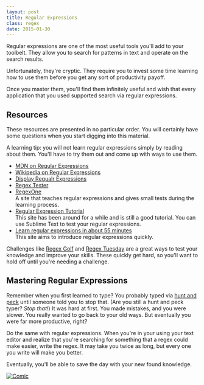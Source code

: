 ```yaml
---
layout: post
title: Regular Expressions
class: regex
date: 2015-01-30
---
```


Regular expressions are one of the most useful tools you'll add to your
toolbelt. They allow you to search for patterns in text and operate on the
search results.

Unfortunately, they're cryptic. They require you to invest some time learning
how to use them before you get any sort of productivity payoff.

Once you master them, you'll find them infinitely useful and wish that every
application that you used supported search via regular expressions.

## Resources

These resources are presented in no particular order. You will certainly have
some questions when you start digging into this material.

A learning tip: you will not learn regular expressions simply by reading about
them. You'll have to try them out and come up with ways to use them.

- [MDN on Regular Expressions][mdn-regex]
- [Wikipedia on Regular Expressions][wiki-regex]
- [Display Regualr Expressions][regexper]
- [Regex Tester][regexpal]
- [RegexOne][regex-one]  
  A site that teaches regular expressions and gives small tests during the
  learning process.
- [Regular Expression Tutorial][regex-dot-info]  
  This site has been around for a while and is still a good tutorial. You can
  use Sublime Text to test your regular expressions.
- [Learn regular expressions in about 55 minutes][regex-in-55]  
  This site aims to introduce regular expressions quickly.

Challenges like [Regex Golf][regex-golf] and [Regex Tuesday][regex-tuesday]
are a great ways to test your knowledge and improve your skills. These quickly
get hard, so you'll want to hold off until you're needing a challenge.


## Mastering Regular Expressions

Remember when you first learned to type? You probably typed via
[hunt and peck][hunt-and-peck] until someone told you to stop that. (Are you
still a hunt and peck typer? _Stop that!_) It was hard at first. You made
mistakes, and you were slower. You really wanted to go back to your old ways.
But eventually you were far more productive, right?

Do the same with regular expressions. When you're in your using your text
editor and realize that you're searching for something that a regex could make
easier, write the regex. It may take you twice as long, but every one you write
will make you better.

Eventually, you'll be able to save the day with your new found knowledge.

[![Comic](http://imgs.xkcd.com/comics/regular_expressions.png)](https://xkcd.com/208/)

[regex-one]: http://regexone.com/
[regex-dot-info]: http://www.regular-expressions.info
[regex-in-55]: http://qntm.org/files/re/re.html
[wiki-regex]: https://en.wikipedia.org/wiki/Regular_expression
[mdn-regex]: https://developer.mozilla.org/en-US/docs/Web/JavaScript/Guide/Regular_Expressions
[regexpal]: http://regexpal.com/
[regexper]: http://www.regexper.com/
[regex-tuesday]: http://callumacrae.github.io/regex-tuesday/
[regex-golf]: http://regex.alf.nu
[hunt-and-peck]: http://en.wikipedia.org/wiki/Typing#Hunt_and_peck
